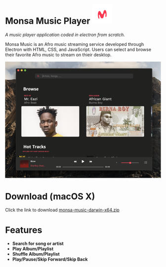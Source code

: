 
# Monsa Music Player ![alt text](monsa.iconset/icon_32x32@2x.png "Logo Title Text 1")
*A music player application coded in electron from scratch.*

Monsa Music is an Afro music streaming service developed through Electron with HTML, CSS, and JavaScript. Users can select and browse their favorite Afro music to stream on thieir desktop.



<img src="Monsa Screen Shot .png">

# Download (macOS X)
Click the link to download [monsa-music-darwin-x64.zip](https://pauladugyamfi.com/files/monsa-music-darwin-x64.zip "Download") 

# Features
* **Search for song or artist**
* **Play Album/Playlist**
* **Shuffle Album/Playlist**
* **Play/Pause/Skip Forward/Skip Back**
